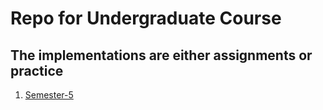 # Repo for Undergraduate Course

## The implementations are either assignments or practice

1. [Semester-5](./Semester-5/Sem-5.md)
